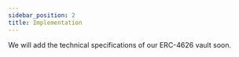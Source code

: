 ```yaml
---
sidebar_position: 2
title: Implementation
---
```


We will add the technical specifications of our ERC-4626 vault soon.
